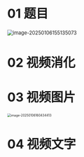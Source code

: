 # 01 题目

<img src="https://cvp.oss-cn-shanghai.aliyuncs.com/202501061551108.png" alt="image-20250106155135073" style="zoom: 80%;" />



# 02 视频消化





# 03 视频图片

<img src="https://cvp.oss-cn-shanghai.aliyuncs.com/202501061604498.png" alt="image-20250106160434413" style="zoom:50%;" />



# 04 视频文字

